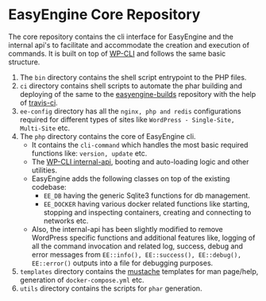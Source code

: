 EasyEngine Core Repository
===

The core repository contains the cli interface for EasyEngine and the internal api's to facilitate and accommodate the creation and execution of commands. It is built on top of [WP-CLI](https://github.com/wp-cli/wp-cli) and follows the same basic structure.

1. The `bin` directory contains the shell script entrypoint to the PHP files.
2. `ci` directory contains shell scripts to automate the phar building and deploying of the same to the [easyengine-builds](https://github.com/easyengine/easyengine-builds) repository with the help of [travis-ci](https://travis-ci.org/).
3. `ee-config` directory has all the `nginx, php and redis` configurations required for different types of sites like `WordPress - Single-Site, Multi-Site` etc.
4. The `php` directory contains the core of EasyEngine cli.
    * It contains the `cli-command` which handles the most basic required functions like: `version, update` etc.
    * The [WP-CLI internal-api](https://github.com/wp-cli/handbook/blob/master/internal-api.md), booting and auto-loading logic and other utilities.
    * EasyEngine adds the following classes on top of the existing codebase:
        * `EE_DB` having the generic Sqlite3 functions for db management.
        * `EE_DOCKER` having various docker related functions like starting, stopping and inspecting containers, creating and connecting to networks etc.
    * Also, the internal-api has been slightly modified to remove WordPress specific functions and additional features like, logging of all the command invocation and related log, success, debug and error messages from `EE::info(), EE::success(), EE::debug(), EE::error()` outputs into a file for debugging purposes.
5. `templates` directory contains the [mustache](https://mustache.github.io/) templates for man page/help, generation of `docker-compose.yml` etc.
6. `utils` directory contains the scripts for `phar` generation.


